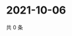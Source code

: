 # 2021-10-06

共 0 条

<!-- BEGIN WEIBO -->
<!-- 最后更新时间 Wed Oct 06 2021 00:16:40 GMT+0800 (China Standard Time) -->

<!-- END WEIBO -->
